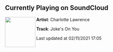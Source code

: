 ## Currently Playing on SoundCloud

[<img align="left" width="100" src="https://i1.sndcdn.com/artworks-MQ1kwOJwUsCi-0-t50x50.jpg">](https://soundcloud.com/charlotteslawrence/jokes-on-you)

**Artist**: Charlotte Lawrence 

**Track**: Joke's On You

Last updated at 02/11/2021 17:05
